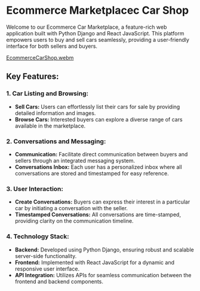 # Ecommerce Marketplacec Car Shop
Welcome to our Ecommerce Car Marketplace, a feature-rich web application built with Python Django and React JavaScript. This platform empowers users to buy and sell cars seamlessly, providing a user-friendly interface for both sellers and buyers.

[EcommerceCarShop.webm]((./React%20App.mp4))

## Key Features:
### 1. Car Listing and Browsing:
* **Sell Cars:** Users can effortlessly list their cars for sale by providing detailed information and images.
* **Browse Cars:** Interested buyers can explore a diverse range of cars available in the marketplace.
### 2. Conversations and Messaging:
* **Communication:** Facilitate direct communication between buyers and sellers through an integrated messaging system.
* **Conversations Inbox:** Each user has a personalized inbox where all conversations are stored and timestamped for easy reference.
### 3. User Interaction:
* **Create Conversations:** Buyers can express their interest in a particular car by initiating a conversation with the seller.
* **Timestamped Conversations:** All conversations are time-stamped, providing clarity on the communication timeline.
### 4. Technology Stack:
* **Backend:** Developed using Python Django, ensuring robust and scalable server-side functionality.
* **Frontend:** Implemented with React JavaScript for a dynamic and responsive user interface.
* **API Integration:** Utilizes APIs for seamless communication between the frontend and backend components.
